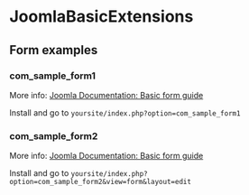 # JoomlaBasicExtensions

## Form examples

### com_sample_form1
More info: [Joomla Documentation: Basic form guide](https://docs.joomla.org/Basic_form_guide)

Install and go to `yoursite/index.php?option=com_sample_form1`

### com_sample_form2
More info: [Joomla Documentation: Basic form guide](https://docs.joomla.org/Basic_form_guide)

Install and go to `yoursite/index.php?option=com_sample_form2&view=form&layout=edit`